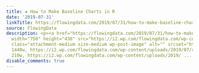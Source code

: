 ```yaml
---
title: ✚ How to Make Baseline Charts in R
date: '2019-07-31'
linkTitle: https://flowingdata.com/2019/07/31/how-to-make-baseline-charts-in-r/
source: FlowingData
description: <p><a href="https://flowingdata.com/2019/07/31/how-to-make-baseline-charts-in-r/"><img
  width="750" height="438" src="https://i2.wp.com/flowingdata.com/wp-content/uploads/2019/07/relative-absolute-featured.png?fit=750%2C438&amp;ssl=1"
  class="attachment-medium size-medium wp-post-image" alt="" srcset="https://i2.wp.com/flowingdata.com/wp-content/uploads/2019/07/relative-absolute-featured.png?w=1440&amp;ssl=1
  1440w, https://i2.wp.com/flowingdata.com/wp-content/uploads/2019/07/relative-absolute-featured.png?resize=210%2C123&amp;ssl=1
  210w, https://i2.wp.com/flowingdata.com/wp-content/uploads/2019/ ...
disable_comments: true
---
```

<p><a href="https://flowingdata.com/2019/07/31/how-to-make-baseline-charts-in-r/"><img width="750" height="438" src="https://i2.wp.com/flowingdata.com/wp-content/uploads/2019/07/relative-absolute-featured.png?fit=750%2C438&amp;ssl=1" class="attachment-medium size-medium wp-post-image" alt="" srcset="https://i2.wp.com/flowingdata.com/wp-content/uploads/2019/07/relative-absolute-featured.png?w=1440&amp;ssl=1 1440w, https://i2.wp.com/flowingdata.com/wp-content/uploads/2019/07/relative-absolute-featured.png?resize=210%2C123&amp;ssl=1 210w, https://i2.wp.com/flowingdata.com/wp-content/uploads/2019/ ...